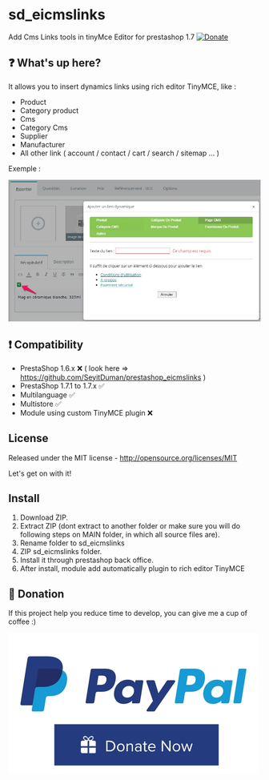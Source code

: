 # sd_eicmslinks
Add Cms Links tools in tinyMce Editor for prestashop 1.7 [![Donate](https://img.shields.io/badge/Donate-PayPal-green.svg)](https://www.paypal.com/cgi-bin/webscr?cmd=_s-xclick&hosted_button_id=7DYHRZRNJBXQ2)

## :question: What's up here?

It allows you to insert dynamics links using rich editor TinyMCE, like :
 - Product
 - Category product
 - Cms
 - Category Cms
 - Supplier
 - Manufacturer
 - All other link ( account / contact / cart / search / sitemap ... )
 
Exemple :

<img src="https://raw.githubusercontent.com/SeyitDuman/sd_eicmslinks/master/views/img/screenshot_1.jpg" alt="Ei cms links configuration">



## :exclamation: Compatibility
 - PrestaShop 1.6.x :x: ( look here => https://github.com/SeyitDuman/prestashop_eicmslinks )
 - PrestaShop 1.7.1 to 1.7.x :white_check_mark:
 - Multilanguage :white_check_mark:
 - Multistore :white_check_mark:
 - Module using custom TinyMCE plugin :x: 
 
 
## License
Released under the MIT license - http://opensource.org/licenses/MIT

Let's get on with it!

## Install

1. Download ZIP.
2. Extract ZIP (dont extract to another folder or make sure you will do following steps on MAIN folder, in which all source files are).
3. Rename folder to sd_eicmslinks
4. ZIP sd_eicmslinks folder.
5. Install it through prestashop back office.
6. After install, module add automatically plugin to rich editor TinyMCE


## :eyes: Donation
If this project help you reduce time to develop, you can give me a cup of coffee :) 


[![paypal](https://raw.githubusercontent.com/SeyitDuman/sd_eicmslinks/master/views/img/paypal_donate.jpg)](https://www.paypal.com/donate/?cmd=_s-xclick&hosted_button_id=7DYHRZRNJBXQ2)
